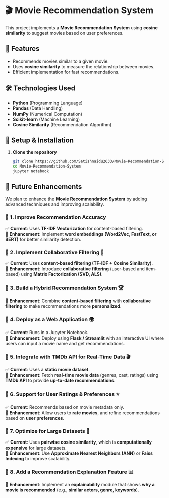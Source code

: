 # 🎬 Movie Recommendation System

This project implements a **Movie Recommendation System** using **cosine similarity** to suggest movies based on user preferences.

## 📌 Features
- Recommends movies similar to a given movie.
- Uses **cosine similarity** to measure the relationship between movies.
- Efficient implementation for fast recommendations.

## 🛠️ Technologies Used
- **Python** (Programming Language)
- **Pandas** (Data Handling)
- **NumPy** (Numerical Computation)
- **Scikit-learn** (Machine Learning)
- **Cosine Similarity** (Recommendation Algorithm)

## 🚀 Setup & Installation

1. **Clone the repository**
   ```bash
   git clone https://github.com/Satishnaidu2633/Movie-Recommendation-System.git
   cd Movie-Recommendation-System
   jupyter notebook
   ```
   
## 🔮 Future Enhancements

We plan to enhance the **Movie Recommendation System** by adding advanced techniques and improving scalability.

### 🔹 1. Improve Recommendation Accuracy  
✅ **Current**: Uses **TF-IDF Vectorization** for content-based filtering.  
🔲 **Enhancement**: Implement **word embeddings (Word2Vec, FastText, or BERT)** for better similarity detection.

### 🔹 2. Implement Collaborative Filtering 🤝  
✅ **Current**: Uses **content-based filtering (TF-IDF + Cosine Similarity)**.  
🔲 **Enhancement**: Introduce **collaborative filtering** (user-based and item-based) using **Matrix Factorization (SVD, ALS)**.

### 🔹 3. Build a Hybrid Recommendation System 🏆  
🔲 **Enhancement**: Combine **content-based filtering** with **collaborative filtering** to make recommendations more **personalized**.

### 🔹 4. Deploy as a Web Application 🌍  
✅ **Current**: Runs in a Jupyter Notebook.  
🔲 **Enhancement**: Deploy using **Flask / Streamlit** with an interactive UI where users can input a movie name and get recommendations.

### 🔹 5. Integrate with TMDb API for Real-Time Data 🎬  
✅ **Current**: Uses a **static movie dataset**.  
🔲 **Enhancement**: Fetch **real-time movie data** (genres, cast, ratings) using **TMDb API** to provide **up-to-date recommendations**.

### 🔹 6. Support for User Ratings & Preferences ⭐  
✅ **Current**: Recommends based on movie metadata only.  
🔲 **Enhancement**: Allow users to **rate movies**, and refine recommendations based on **user preferences**.

### 🔹 7. Optimize for Large Datasets 🚀  
✅ **Current**: Uses **pairwise cosine similarity**, which is **computationally expensive** for large datasets.  
🔲 **Enhancement**: Use **Approximate Nearest Neighbors (ANN)** or **Faiss Indexing** to improve scalability.

### 🔹 8. Add a Recommendation Explanation Feature 📊  
🔲 **Enhancement**: Implement an **explainability** module that shows **why a movie is recommended** (e.g., **similar actors, genre, keywords**).
